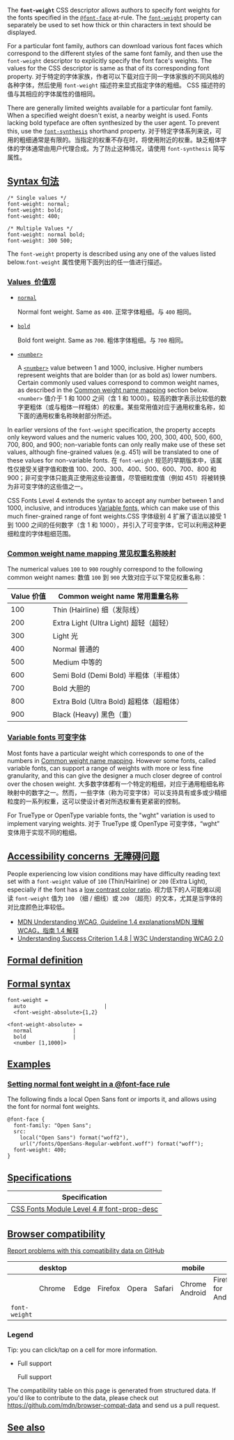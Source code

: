 The **`font-weight`** CSS descriptor allows authors to specify font weights for the fonts specified in the [`@font-face`](https://developer.mozilla.org/en-US/docs/Web/CSS/@font-face) at-rule. The [`font-weight`](https://developer.mozilla.org/en-US/docs/Web/CSS/font-weight) property can separately be used to set how thick or thin characters in text should be displayed.

For a particular font family, authors can download various font faces which correspond to the different styles of the same font family, and then use the `font-weight` descriptor to explicitly specify the font face's weights. The values for the CSS descriptor is same as that of its corresponding font property. 对于特定的字体家族，作者可以下载对应于同一字体家族的不同风格的各种字体，然后使用 `font-weight` 描述符来显式指定字体的粗细。 CSS 描述符的值与其相应的字体属性的值相同。

There are generally limited weights available for a particular font family. When a specified weight doesn't exist, a nearby weight is used. Fonts lacking bold typeface are often synthesized by the user agent. To prevent this, use the [`font-synthesis`](https://developer.mozilla.org/en-US/docs/Web/CSS/font-synthesis) shorthand property. 对于特定字体系列来说，可用的粗细通常是有限的。当指定的权重不存在时，将使用附近的权重。缺乏粗体字体的字体通常由用户代理合成。为了防止这种情况，请使用 `font-synthesis` 简写属性。

## [Syntax 句法](#syntax)

```
/* Single values */
font-weight: normal;
font-weight: bold;
font-weight: 400;

/* Multiple Values */
font-weight: normal bold;
font-weight: 300 500;
```

The `font-weight` property is described using any one of the values listed below.`font-weight` 属性使用下面列出的任一值进行描述。

### [Values  价值观](#values)

* [`normal`](#normal)

  Normal font weight. Same as `400`. 正常字体粗细。与 `400` 相同。

* [`bold`](#bold)

  Bold font weight. Same as `700`. 粗体字体粗细。与 `700` 相同。

* [`<number>`](#number)

  A [`<number>`](https://developer.mozilla.org/en-US/docs/Web/CSS/number) value between 1 and 1000, inclusive. Higher numbers represent weights that are bolder than (or as bold as) lower numbers. Certain commonly used values correspond to common weight names, as described in the [Common weight name mapping](#common_weight_name_mapping) section below.`<number>` 值介于 1 和 1000 之间（含 1 和 1000）。较高的数字表示比较低的数字更粗体（或与粗体一样粗体）的权重。某些常用值对应于通用权重名称，如下面的通用权重名称映射部分所述。

In earlier versions of the `font-weight` specification, the property accepts only keyword values and the numeric values 100, 200, 300, 400, 500, 600, 700, 800, and 900; non-variable fonts can only really make use of these set values, although fine-grained values (e.g. 451) will be translated to one of these values for non-variable fonts. 在 `font-weight` 规范的早期版本中，该属性仅接受关键字值和数值 100、200、300、400、500、600、700、800 和 900；非可变字体只能真正使用这些设置值，尽管细粒度值（例如 451）将被转换为非可变字体的这些值之一。

CSS Fonts Level 4 extends the syntax to accept any number between 1 and 1000, inclusive, and introduces [Variable fonts](#variable_fonts), which can make use of this much finer-grained range of font weights.CSS 字体级别 4 扩展了语法以接受 1 到 1000 之间的任何数字（含 1 和 1000），并引入了可变字体，它可以利用这种更细粒度的字体粗细范围。

### [Common weight name mapping 常见权重名称映射](#common_weight_name_mapping)

The numerical values `100` to `900` roughly correspond to the following common weight names: 数值 `100` 到 `900` 大致对应于以下常见权重名称：

| Value 价值 | Common weight name 常用重量名称        |
| -------- | -------------------------------- |
| 100      | Thin (Hairline) 细（发际线）           |
| 200      | Extra Light (Ultra Light) 超轻（超轻） |
| 300      | Light 光                          |
| 400      | Normal 普通的                       |
| 500      | Medium 中等的                       |
| 600      | Semi Bold (Demi Bold) 半粗体（半粗体）   |
| 700      | Bold 大胆的                         |
| 800      | Extra Bold (Ultra Bold) 超粗体（超粗体） |
| 900      | Black (Heavy) 黑色（重）              |

### [Variable fonts 可变字体](#variable_fonts)

Most fonts have a particular weight which corresponds to one of the numbers in [Common weight name mapping](#common_weight_name_mapping). However some fonts, called variable fonts, can support a range of weights with more or less fine granularity, and this can give the designer a much closer degree of control over the chosen weight. 大多数字体都有一个特定的粗细，对应于通用粗细名称映射中的数字之一。然而，一些字体（称为可变字体）可以支持具有或多或少精细粒度的一系列权重，这可以使设计者对所选权重有更紧密的控制。

For TrueType or OpenType variable fonts, the "wght" variation is used to implement varying weights. 对于 TrueType 或 OpenType 可变字体，“wght” 变体用于实现不同的粗细。

## [Accessibility concerns  无障碍问题](#accessibility_concerns)

People experiencing low vision conditions may have difficulty reading text set with a `font-weight` value of `100` (Thin/Hairline) or `200` (Extra Light), especially if the font has a [low contrast color ratio](https://developer.mozilla.org/en-US/docs/Web/CSS/color#accessibility_concerns). 视力低下的人可能难以阅读 `font-weight` 值为 `100` （细 / 细线）或 `200` （超亮）的文本，尤其是当字体的对比度颜色比率较低。

* [MDN Understanding WCAG, Guideline 1.4 explanationsMDN 理解 WCAG，指南 1.4 解释](https://developer.mozilla.org/en-US/docs/Web/Accessibility/Understanding_WCAG/Perceivable#guideline_1.4_make_it_easier_for_users_to_see_and_hear_content_including_separating_foreground_from_background)
* [Understanding Success Criterion 1.4.8 | W3C Understanding WCAG 2.0](https://www.w3.org/TR/UNDERSTANDING-WCAG20/visual-audio-contrast-visual-presentation.html)

## [Formal definition](#formal_definition)

## [Formal syntax](#formal_syntax)

```
font-weight = 
  auto                         |
  <font-weight-absolute>{1,2}  

<font-weight-absolute> = 
  normal             |
  bold               |
  <number [1,1000]>
```

## [Examples](#examples)

### [Setting normal font weight in a @font-face rule](#setting_normal_font_weight_in_a_font-face_rule)

The following finds a local Open Sans font or imports it, and allows using the font for normal font weights.

```
@font-face {
  font-family: "Open Sans";
  src:
    local("Open Sans") format("woff2"),
    url("/fonts/OpenSans-Regular-webfont.woff") format("woff");
  font-weight: 400;
}
```

## [Specifications](#specifications)

| Specification                                                                                                   |
| --------------------------------------------------------------------------------------------------------------- |
| [CSS Fonts Module Level 4<!-- --> # <!-- -->font-prop-desc](https://drafts.csswg.org/css-fonts/#font-prop-desc) |

## [Browser compatibility](#browser_compatibility)

[Report problems with this compatibility data on GitHub](https://github.com/mdn/browser-compat-data/issues/new?mdn-url=https%3A%2F%2Fdeveloper.mozilla.org%2Fen-US%2Fdocs%2FWeb%2FCSS%2F%40font-face%2Ffont-weight\&metadata=%3C%21--+Do+not+make+changes+below+this+line+--%3E%0A%3Cdetails%3E%0A%3Csummary%3EMDN+page+report+details%3C%2Fsummary%3E%0A%0A*+Query%3A+%60css.at-rules.font-face.font-weight%60%0A*+Report+started%3A+2024-02-23T12%3A19%3A45.046Z%0A%0A%3C%2Fdetails%3E\&title=css.at-rules.font-face.font-weight+-+%3CSUMMARIZE+THE+PROBLEM%3E\&template=data-problem.yml "Report an issue with this compatibility data")

|               | desktop |      |         |       |        | mobile         |                     |               |               |                  |                 |
| ------------- | ------- | ---- | ------- | ----- | ------ | -------------- | ------------------- | ------------- | ------------- | ---------------- | --------------- |
|               | Chrome  | Edge | Firefox | Opera | Safari | Chrome Android | Firefox for Android | Opera Android | Safari on iOS | Samsung Internet | WebView Android |
| `font-weight` |         |      |         |       |        |                |                     |               |               |                  |                 |

### Legend

Tip: you can click/tap on a cell for more information.

* Full support

  Full support

The compatibility table on this page is generated from structured data. If you'd like to contribute to the data, please check out <https://github.com/mdn/browser-compat-data> and send us a pull request.

## [See also](#see_also)
